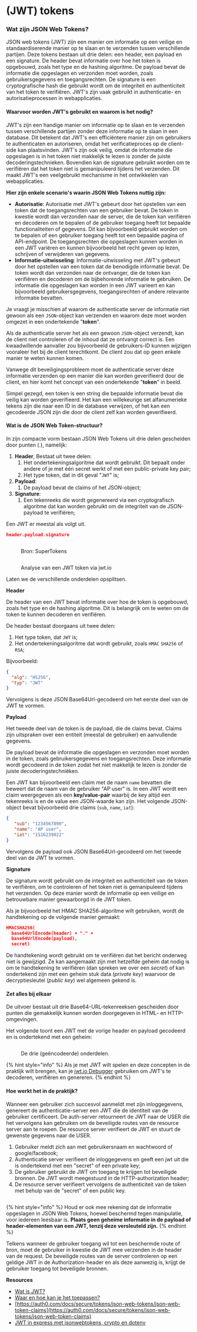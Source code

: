 # (JWT) tokens

### Wat zijn JSON Web Tokens?

JSON web tokens (JWT) zijn een manier om informatie op een veilige en standaardiserende manier op te slaan en te verzenden tussen verschillende partijen. Deze tokens bestaan uit drie delen: een header, een payload en een signature. De header bevat informatie over hoe het token is opgebouwd, zoals het type en de hashing algoritme. De payload bevat de informatie die opgeslagen en verzonden moet worden, zoals gebruikersgegevens en toegangsrechten. De signature is een cryptografische hash die gebruikt wordt om de integriteit en authenticiteit van het token te verifiëren. JWT's zijn vaak gebruikt in authenticatie- en autorisatieprocessen in webapplicaties.

#### Waarvoor worden JWT's gebruikt en waarom is het nodig?

JWT's zijn een handige manier om informatie op te slaan en te verzenden tussen verschillende partijen zonder deze informatie op te slaan in een database. Dit betekent dat JWT's een efficiëntere manier zijn om gebruikers te authenticaten en autoriseren, omdat het verificatieproces op de client-side kan plaatsvinden. JWT's zijn ook veilig, omdat de informatie die opgeslagen is in het token niet makkelijk te lezen is zonder de juiste decoderingstechnieken. Bovendien kan de signature gebruikt worden om te verifiëren dat het token niet is gemanipuleerd tijdens het verzenden. Dit maakt JWT's een veelgebruikt mechanisme in het ontwikkelen van webapplicaties.

**Hier zijn enkele scenario's waarin JSON Web Tokens nuttig zijn:**

* **Autorisatie**: Autorisatie met JWT's gebeurt door het opstellen van een token dat de toegangsrechten van een gebruiker bevat. De token in kwestie wordt dan verzonden naar de server, die de token kan verifiëren en decoderen om te bepalen of de gebruiker toegang heeft tot bepaalde functionaliteiten of gegevens. Dit kan bijvoorbeeld gebruikt worden om te bepalen of een gebruiker toegang heeft tot een bepaalde pagina of API-endpoint. De toegangsrechten die opgeslagen kunnen worden in een JWT variëren en kunnen bijvoorbeeld het recht geven op lezen, schrijven of verwijderen van gegevens.
* **Informatie-uitwisseling**: Informatie-uitwisseling met JWT's gebeurt door het opstellen van een token dat de benodigde informatie bevat. De token wordt dan verzonden naar de ontvanger, die de token kan verifiëren en decoderen om de bijbehorende informatie te gebruiken. De informatie die opgeslagen kan worden in een JWT varieert en kan bijvoorbeeld gebruikersgegevens, toegangsrechten of andere relevante informatie bevatten.

Je vraagt je misschien af waarom de authenticatie server de informatie niet gewoon als een `JSON`-object kan verzenden en waarom deze moet worden omgezet in een ondertekende "**token**".

Als de authenticatie server het als een gewoon `JSON`-object verzendt, kan de client niet controleren of de inhoud dat ze ontvangt correct is. Een kwaadwillende aanvaller zou bijvoorbeeld de gebruikers-ID kunnen wijzigen vooraleer het bij de client terechtkomt. De client zou dat op geen enkele manier te weten kunnen komen.

Vanwege dit beveiligingsprobleem moet de authenticatie server deze informatie verzenden op een manier die kan worden geverifieerd door de client, en hier komt het concept van een ondertekende "**token**" in beeld.

Simpel gezegd, een token is een string die bepaalde informatie bevat die veilig kan worden geverifieerd. Het kan een willekeurige set alfanumerieke tekens zijn die naar een ID in de database verwijzen, of het kan een gecodeerde JSON zijn die door de client zelf kan worden geverifieerd.

#### Wat is de JSON Web Token-structuur?

In zijn compacte vorm bestaan JSON Web Tokens uit drie delen gescheiden door punten (.), namelijk:

1. **Header**, Bestaat uit twee delen:
   1. Het ondertekeningsalgoritme dat wordt gebruikt. Dit bepaalt onder andere of je met één secret werkt of met een public-private key pair;
   2. Het type token, dat in dit geval "`JWT`" is;
2. **Payload**:
   1. De payload bevat de claims of het JSON-object;
3. **Signature**:
   1. Een tekenreeks die wordt gegenereerd via een cryptografisch algoritme dat kan worden gebruikt om de integriteit van de JSON-payload te verifiëren;

Een JWT er meestal als volgt uit.

```json
header.payload.signature
```

<figure><img src="../../../.gitbook/assets/wat-is-jwt.png" alt=""><figcaption><p>Bron: SuperTokens</p></figcaption></figure>



<figure><img src="../../../.gitbook/assets/wat-is-jwt-2.png" alt=""><figcaption><p>Analyse van een JWT token via jwt.io</p></figcaption></figure>

Laten we de verschillende onderdelen opsplitsen.

**Header**

De header van een JWT bevat informatie over hoe de token is opgebouwd, zoals het type en de hashing algoritme. Dit is belangrijk om te weten om de token te kunnen decoderen en verifiëren.

De header bestaat doorgaans uit twee delen:

1. Het type token, dat `JWT` is;
2. Het ondertekeningsalgoritme dat wordt gebruikt, zoals `HMAC` `SHA256` of `RSA`;

Bijvoorbeeld:

```json
{
  "alg": "HS256",
  "typ": "JWT"
}
```

Vervolgens is deze JSON Base64Url-gecodeerd om het eerste deel van de JWT te vormen.

**Payload**

Het tweede deel van de token is de payload, die de claims bevat. Claims zijn uitspraken over een entiteit (meestal de gebruiker) en aanvullende gegevens.

De payload bevat de informatie die opgeslagen en verzonden moet worden in de token, zoals gebruikersgegevens en toegangsrechten. Deze informatie wordt gecodeerd in de token zodat het niet makkelijk te lezen is zonder de juiste decoderingstechniëken.

Een JWT kan bijvoorbeeld een claim met de naam `name` bevatten die beweert dat de naam van de gebruiker "AP user" is. In een JWT wordt een claim weergegeven als een **key/value-pair** waarbij de key altijd een tekenreeks is en de value een JSON-waarde kan zijn. Het volgende JSON-object bevat bijvoorbeeld drie claims (`sub`, `name`, `iat`):

```json
{
   "sub": "1234567890",
   "name": "AP user",
   "iat": "1516239022"
}
```

Vervolgens de payload ook JSON Base64Url-gecodeerd om het tweede deel van de JWT te vormen.

**Signature**

De signature wordt gebruikt om de integriteit en authenticiteit van de token te verifiëren, om te controleren of het token niet is gemanipuleerd tijdens het verzenden. Op deze manier wordt de informatie op een veilige en betrouwbare manier gewaarborgd in de JWT token.

Als je bijvoorbeeld het HMAC SHA256-algoritme wilt gebruiken, wordt de handtekening op de volgende manier gemaakt:

```json
HMACSHA256(
  base64UrlEncode(header) + "." +
  base64UrlEncode(payload),
  secret)
```

De handtekening wordt gebruikt om te verifiëren dat het bericht onderweg niet is gewijzigd. Ze kan aangemaakt zijn met hetzelfde geheim dat nodig is om te handtekening te verifiëren (dan spreken we over een _secret_) of kan ondertekend zijn met een geheim stuk data (_private key_) waarvoor de decryptiesleutel (_public key_) wel algemeen gekend is.

#### Zet alles bij elkaar

De uitvoer bestaat uit drie Base64-URL-tekenreeksen gescheiden door punten die gemakkelijk kunnen worden doorgegeven in HTML- en HTTP-omgevingen.

Het volgende toont een JWT met de vorige header en payload gecodeerd en is ondertekend met een geheim:



<figure><img src="../../../.gitbook/assets/wat-is-jwt-3.png" alt=""><figcaption><p>De drie (geëncodeerde) onderdelen.</p></figcaption></figure>

{% hint style="info" %}
Als je met JWT wilt spelen en deze concepten in de praktijk wilt brengen, kan je [jwt.io Debugger](https://jwt.io/#debugger-io) gebruiken om JWT's te decoderen, verifiëren en genereren.
{% endhint %}

#### Hoe werkt het in de praktijk?

Wanneer een gebruiker zich succesvol aanmeldt met zijn inloggegevens, genereert de authenticatie-server een JWT die de identiteit van de gebruiker certificeert. De auth-server retourneert de JWT naar de USER die het vervolgens kan gebruiken om de beveiligde routes van de resource server aan te roepen. De resource server verifieert de JWT en stuurt de gewenste gegevens naar de USER.

1. Gebruiker meldt zich aan met gebruikersnaam en wachtwoord of google/facebook;
2. Authenticatie server verifieert de inloggegevens en geeft een jwt uit die is ondertekend met een "secret" of een private key;
3. De gebruiker gebruikt de JWT om toegang te krijgen tot beveiligde bronnen. De JWT wordt meegestuurd in de HTTP-authorization header;
4. De resource server verifieert vervolgens de authenticiteit van de token met behulp van de "secret" of een public key.



<figure><img src="../../../.gitbook/assets/wat-is-jwt-4.png" alt=""><figcaption></figcaption></figure>

{% hint style="info" %}
Houd er ook mee rekening dat de informatie opgeslagen in JSON Web Tokens, hoewel beschermd tegen manipulatie, voor iedereen leesbaar is. **Plaats geen geheime informatie in de payload of header-elementen van een JWT, tenzij deze versleuteld zijn.**
{% endhint %}

Telkens wanneer de gebruiker toegang wil tot een beschermde route of bron, moet de gebruiker in kwestie de JWT mee verzenden in de header van de request. De beveiligde routes van de server controleren op een geldige JWT in de Authorization-header en als deze aanwezig is, krijgt de gebruiker toegang tot beveiligde bronnen.

**Resources**

* [Wat is JWT?](https://jwt.io/introduction)
* [Waar en hoe kan je het toepassen?](https://supertokens.com/blog/what-is-jwt)
* [https://auth0.com/docs/secure/tokens/json-web-tokens/json-web-token-claims](https://auth0.com/docs/secure/tokens/json-web-tokens/json-web-token-claims)
* [JWT in express met jsonwebtokens, crypto en dotenv](https://www.digitalocean.com/community/tutorials/nodejs-jwt-expressjs)
